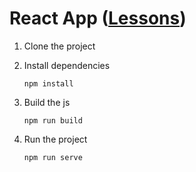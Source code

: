 # React App ([Lessons](https://github.com/Rapid-Learning/react-indecision-app/blob/master/LESSONS.md))
1. Clone the project

2. Install dependencies
   ```
   npm install
   ```
   
3. Build the js 
   ```
   npm run build
   ```
  
4. Run the project
   ```
   npm run serve
   ```
